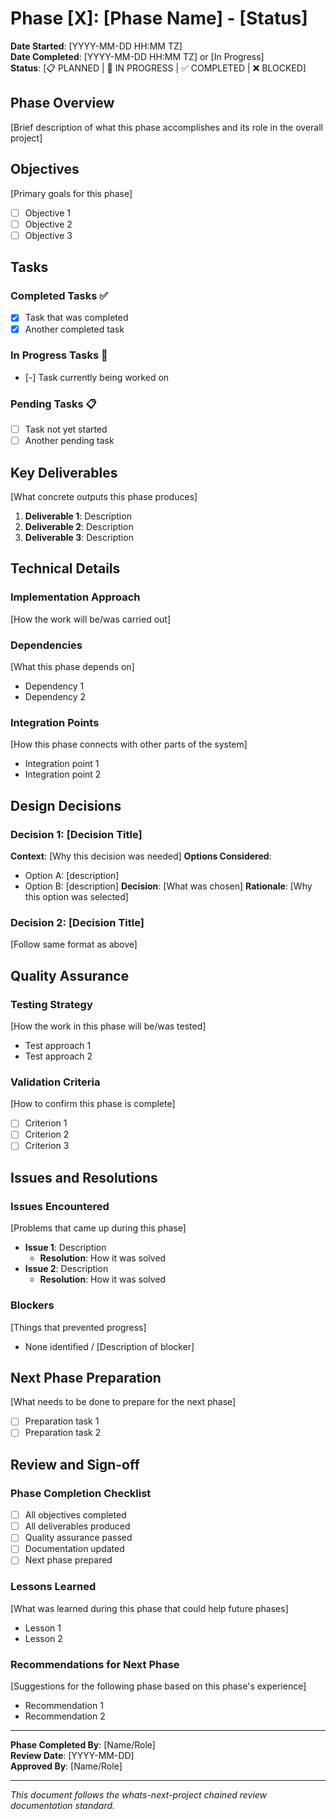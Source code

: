 # Phase [X]: [Phase Name] - [Status]

**Date Started**: [YYYY-MM-DD HH:MM TZ]  
**Date Completed**: [YYYY-MM-DD HH:MM TZ] or [In Progress]  
**Status**: [📋 PLANNED | 🔄 IN PROGRESS | ✅ COMPLETED | ❌ BLOCKED]

## Phase Overview

[Brief description of what this phase accomplishes and its role in the overall project]

## Objectives

[Primary goals for this phase]
- [ ] Objective 1
- [ ] Objective 2
- [ ] Objective 3

## Tasks

### Completed Tasks ✅
- [x] Task that was completed
- [x] Another completed task

### In Progress Tasks 🔄
- [-] Task currently being worked on

### Pending Tasks 📋
- [ ] Task not yet started
- [ ] Another pending task

## Key Deliverables

[What concrete outputs this phase produces]
1. **Deliverable 1**: Description
2. **Deliverable 2**: Description
3. **Deliverable 3**: Description

## Technical Details

### Implementation Approach
[How the work will be/was carried out]

### Dependencies
[What this phase depends on]
- Dependency 1
- Dependency 2

### Integration Points
[How this phase connects with other parts of the system]
- Integration point 1
- Integration point 2

## Design Decisions

### Decision 1: [Decision Title]
**Context**: [Why this decision was needed]
**Options Considered**: 
- Option A: [description]
- Option B: [description]
**Decision**: [What was chosen]
**Rationale**: [Why this option was selected]

### Decision 2: [Decision Title]
[Follow same format as above]

## Quality Assurance

### Testing Strategy
[How the work in this phase will be/was tested]
- Test approach 1
- Test approach 2

### Validation Criteria
[How to confirm this phase is complete]
- [ ] Criterion 1
- [ ] Criterion 2
- [ ] Criterion 3

## Issues and Resolutions

### Issues Encountered
[Problems that came up during this phase]
- **Issue 1**: Description
  - **Resolution**: How it was solved
- **Issue 2**: Description
  - **Resolution**: How it was solved

### Blockers
[Things that prevented progress]
- None identified / [Description of blocker]

## Next Phase Preparation

[What needs to be done to prepare for the next phase]
- [ ] Preparation task 1
- [ ] Preparation task 2

## Review and Sign-off

### Phase Completion Checklist
- [ ] All objectives completed
- [ ] All deliverables produced
- [ ] Quality assurance passed
- [ ] Documentation updated
- [ ] Next phase prepared

### Lessons Learned
[What was learned during this phase that could help future phases]
- Lesson 1
- Lesson 2

### Recommendations for Next Phase
[Suggestions for the following phase based on this phase's experience]
- Recommendation 1
- Recommendation 2

---

**Phase Completed By**: [Name/Role]  
**Review Date**: [YYYY-MM-DD]  
**Approved By**: [Name/Role]

---

*This document follows the whats-next-project chained review documentation standard.*